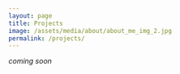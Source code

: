 ```yaml
---
layout: page
title: Projects
image: /assets/media/about/about_me_img_2.jpg
permalink: /projects/
---
```


*coming soon*